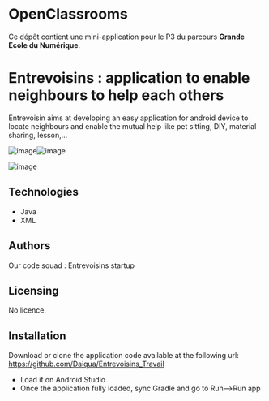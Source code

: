 ﻿# OpenClassrooms

Ce dépôt contient une mini-application pour le P3 du parcours **Grande École du Numérique**.

# Entrevoisins : application to enable neighbours to help each others

Entrevoisin aims at developing an easy application for android device to locate neighbours and enable the mutual help like pet sitting, DIY, material sharing, lesson,...

![image](https://user-images.githubusercontent.com/82057492/142687195-dbd56482-6785-4711-aa8d-5909a5354dfc.png)![image](https://user-images.githubusercontent.com/82057492/142687234-8da0dbc3-6e40-47e9-ae39-dcba8cf7a983.png)

![image](https://user-images.githubusercontent.com/82057492/142687248-c01b47d3-a6e3-4dac-9ce9-6479007afb06.png)



## Technologies

- Java
- XML


## Authors

Our code squad : Entrevoisins startup


## Licensing

No licence.

## Installation

Download or clone the application code available at the following url:
https://github.com/Daiqua/Entrevoisins_Travail

- Load it on Android Studio
- Once the application fully loaded, sync Gradle and go to Run-->Run app


